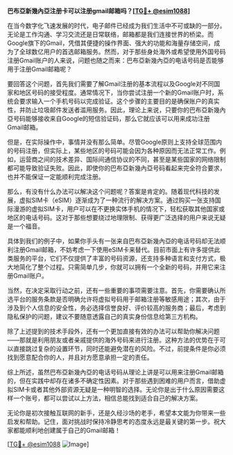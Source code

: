 **巴布亞新幾內亞注册卡可以注册gmail邮箱吗？[[TG💪+ @esim1088](https://t.me/s/esim1088)]**

在当今数字化飞速发展的时代，电子邮件已经成为我们生活中不可或缺的一部分。无论是工作沟通、学习交流还是日常联络，邮箱都是我们连接世界的桥梁。而Google旗下的Gmail，凭借其便捷的操作界面、强大的功能和海量存储空间，成为了全球数亿用户的首选邮箱服务。然而，对于那些身处海外或希望使用外国号码注册Gmail账户的人来说，问题也随之而来：巴布亞新幾內亞的电话号码是否能够用于注册Gmail邮箱呢？

要回答这个问题，首先我们需要了解Gmail注册的基本流程以及Google对不同国家和地区号码的接受程度。通常情况下，当你尝试注册一个新的Gmail账户时，系统会要求输入一个手机号码以完成验证。这个步骤的主要目的是确保账户的真实性，并防止垃圾邮件发送者滥用服务。因此，理论上来说，只要你的巴布亞新幾內亞号码能够接收来自Google的短信验证码，那么它就应该可以用来成功注册Gmail邮箱。

但是，在实际操作中，事情并没有那么简单。尽管Google原则上支持全球范围内的号码注册，但实际上，某些地区的号码可能会因为各种原因而无法正常工作。例如，运营商之间的技术差异、国际间通信协议的不同，甚至是某些国家的网络限制都可能导致验证失败。因此，即使你的巴布亞新幾內亞号码看起来完全符合要求，也并不能保证一定能顺利完成注册。

那么，有没有什么办法可以解决这个问题呢？答案是肯定的。随着现代科技的发展，虚拟SIM卡（eSIM）逐渐成为了一种流行的解决方案。通过购买一张支持国际漫游的虚拟SIM卡，用户可以在不更换实体手机的情况下，轻松获取其他国家或地区的电话号码。这对于那些想要绕过地理限制、获得更广泛选择的用户来说无疑是一个福音。

具体到我们的例子中，如果你手头有一张来自巴布亞新幾內亞的电话号码却无法顺利注册Gmail邮箱，不妨考虑一下使用eSIM卡来替代。目前市面上有许多提供此类服务的平台，它们不仅提供了丰富的号码资源，还支持多种语言和支付方式，极大地简化了整个过程。只需简单几步，你就可以拥有一个全新的号码，并用它来注册Gmail账户。

当然，在决定采取行动之前，还有一些重要的事项需要注意。首先，你需要确认所选平台的服务条款是否明确允许将虚拟号码用于邮箱注册等敏感用途；其次，由于涉及到个人信息的安全性，务必选择信誉良好、评价较高的服务商；最后，考虑到隐私保护的问题，建议不要随意透露自己的真实身份信息给第三方机构。

除了上述提到的技术手段外，还有一个更加直接有效的办法可以帮助你解决问题——那就是利用朋友或者亲戚提供的海外号码来进行注册。这种方法的优势在于可以直接跳过复杂的设置环节，同时还能避免潜在的风险。不过，前提条件是你必须找到愿意配合你的人，并且对方愿意承担一定的责任。

综上所述，虽然巴布亞新幾內亞的电话号码从理论上讲是可以用来注册Gmail邮箱的，但在实践中却存在诸多不确定性因素。对于那些遇到困难的用户而言，借助虚拟SIM卡或者其他外部资源无疑是一种明智的选择。无论你是出于什么原因需要这样一个账号，都可以尝试以上方法，相信总能找到适合自己的解决方案。

无论你是初次接触互联网的新手，还是久经沙场的老手，希望本文能为你带来一些启发和帮助。记住，面对挑战时保持冷静思考的态度永远是最关键的第一步。祝大家都能顺利地创建属于自己的Gmail邮箱！

[[TG💪+ @esim1088](https://t.me/s/esim1088) ![Image](https://i.postimg.cc/4NQfJmqS/Snipaste-2025-05-13-00-14-12.png)]